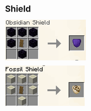 # Shield

![](<../../.gitbook/assets/image (25) (1) (1).png>)

![](<../../.gitbook/assets/image (43).png>)
